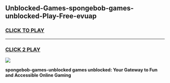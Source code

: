 
## Unblocked-Games-spongebob-games-unblocked-Play-Free-evuap
<h3>
<a href="https://premium76.site?title=spongebob-games-unblocked&ref=20A">CLICK TO PLAY</a></h3>
<hr>

<h3>
<a href="https://premium76.site?title=spongebob-games-unblocked&ref=20A">CLICK 2 PLAY</a>
  
</h3>

<a href="https://premium76.site?title=spongebob-games-unblocked&ref=20A"><img src="https://clearcache.store/games.png"></a>


**spongebob-games-unblocked games unblocked: Your Gateway to Fun and Accessible Online Gaming**
